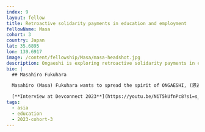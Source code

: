 ```yaml
---
index: 9
layout: fellow
title: Retroactive solidarity payments in education and employment
fellowName: Masa
cohort: 3
country: Japan
lat: 35.6895
lon: 139.6917
image: /content/fellowship/Masa/masa-headshot.jpg
description: Ongaeshi is exploring retroactive solidarity payments in education and employment.
bio: |
  ## Masahiro Fukuhara

  Masahiro (Masa) Fukuhara wants to spread the spirit of ONGAESHI, (恩返し, "To return a favor") in the world of education. [ONGAESHI DAO](https://www.lp.ongaeshi-pj.jp/en) is exploring mechanisms of retroactive solidarity payments in education and employment. For his Fellowship, Masa and other ONGAESHI DAO team members will learn from pilot programs in which contributors to the public good of education like funders and teachers are rewarded when businesses hire their students.

  [**Interview at Devconnect 2023**](https://youtu.be/NiT5kUfnPc8?si=s_tK_gkzMjNJOkPh)
tags:
  - asia
  - education
  - 2023-cohort-3
---
```

